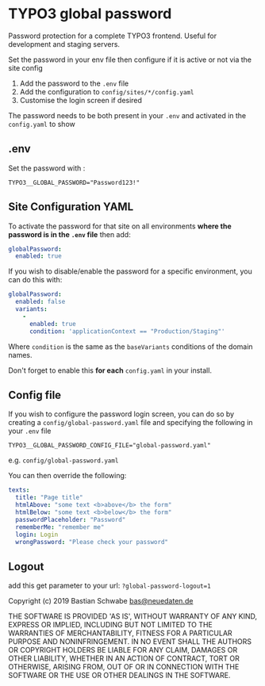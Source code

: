 # TYPO3 global password

Password protection for a complete TYPO3 frontend. Useful for development and staging servers.

Set the password in your env file then configure if it is active or not via the site config

1. Add the password to the `.env` file
2. Add the configuration to `config/sites/*/config.yaml`
3. Customise the login screen if desired

The password needs to be both present in your `.env` and activated in the `config.yaml` to show

## .env

Set the password with :

`TYPO3__GLOBAL_PASSWORD="Password123!"`

## Site Configuration YAML

To activate the password for that site on all environments **where the password is in the `.env` file** then add:

```yaml
globalPassword:
  enabled: true
```

If you wish to disable/enable the password for a specific environment, you can do this with:

```yaml
globalPassword:
  enabled: false
  variants:
    -
      enabled: true
      condition: 'applicationContext == "Production/Staging"'
```

Where `condition` is the same as the `baseVariants` conditions of the domain names.

Don't forget to enable this **for each** `config.yaml` in your install. 

## Config file

If you wish to configure the password login screen, you can do so by creating a `config/global-password.yaml` file and specifying the following in your `.env` file

`TYPO3__GLOBAL_PASSWORD_CONFIG_FILE="global-password.yaml"`

e.g. `config/global-password.yaml`

You can then override the following:

```yaml
texts:
  title: "Page title"
  htmlAbove: "some text <b>above</b> the form"
  htmlBelow: "some text <b>below</b> the form"
  passwordPlaceholder: "Password"
  rememberMe: "remember me"
  login: Login
  wrongPassword: "Please check your password"
```

## Logout

add this get parameter to your url:
``?global-password-logout=1``

Copyright (c) 2019 Bastian Schwabe <bas@neuedaten.de>

THE SOFTWARE IS PROVIDED 'AS IS', WITHOUT WARRANTY OF ANY KIND, EXPRESS OR IMPLIED, INCLUDING BUT NOT LIMITED TO THE WARRANTIES OF MERCHANTABILITY, FITNESS FOR A PARTICULAR PURPOSE AND NONINFRINGEMENT. IN NO EVENT SHALL THE AUTHORS OR COPYRIGHT HOLDERS BE LIABLE FOR ANY CLAIM, DAMAGES OR OTHER LIABILITY, WHETHER IN AN ACTION OF CONTRACT, TORT OR OTHERWISE, ARISING FROM, OUT OF OR IN CONNECTION WITH THE SOFTWARE OR THE USE OR OTHER DEALINGS IN THE SOFTWARE.
